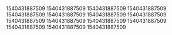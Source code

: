 1540431887509
1540431887509
1540431887509
1540431887509
1540431887509
1540431887509
1540431887509
1540431887509
1540431887509
1540431887509
1540431887509
1540431887509
1540431887509
1540431887509
1540431887509